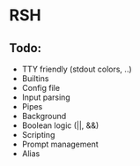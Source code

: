 RSH
===

Todo:
---

- TTY friendly (stdout colors, ..)
- Builtins
- Config file
- Input parsing
- Pipes
- Background
- Boolean logic (||, &&)
- Scripting
- Prompt management
- Alias
